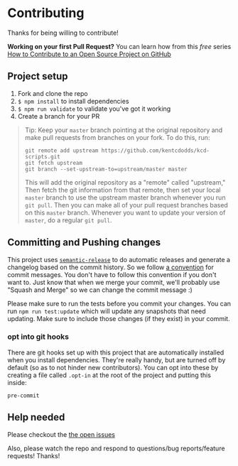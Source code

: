 # Contributing

Thanks for being willing to contribute!

**Working on your first Pull Request?** You can learn how from this _free_
series [How to Contribute to an Open Source Project on GitHub][egghead]

## Project setup

1. Fork and clone the repo
2. `$ npm install` to install dependencies
3. `$ npm run validate` to validate you've got it working
4. Create a branch for your PR

> Tip: Keep your `master` branch pointing at the original repository and make
> pull requests from branches on your fork. To do this, run:
>
> ```
> git remote add upstream https://github.com/kentcdodds/kcd-scripts.git
> git fetch upstream
> git branch --set-upstream-to=upstream/master master
> ```
>
> This will add the original repository as a "remote" called "upstream," Then
> fetch the git information from that remote, then set your local `master`
> branch to use the upstream master branch whenever you run `git pull`. Then you
> can make all of your pull request branches based on this `master` branch.
> Whenever you want to update your version of `master`, do a regular `git pull`.

## Committing and Pushing changes

This project uses [`semantic-release`][semantic-release] to do automatic
releases and generate a changelog based on the commit history. So we follow [a
convention][convention] for commit messages. You don't have to follow this
convention if you don't want to. Just know that when we merge your commit, we'll
probably use "Squash and Merge" so we can change the commit message :)

Please make sure to run the tests before you commit your changes. You can run
`npm run test:update` which will update any snapshots that need updating. Make
sure to include those changes (if they exist) in your commit.

### opt into git hooks

There are git hooks set up with this project that are automatically installed
when you install dependencies. They're really handy, but are turned off by
default (so as to not hinder new contributors). You can opt into these by
creating a file called `.opt-in` at the root of the project and putting this
inside:

```
pre-commit
```

## Help needed

Please checkout the [the open issues][issues]

Also, please watch the repo and respond to questions/bug reports/feature
requests! Thanks!

[egghead]:
	https://egghead.io/series/how-to-contribute-to-an-open-source-project-on-github
[semantic-release]: https://npmjs.com/package/semantic-release
[convention]:
	https://github.com/conventional-changelog/conventional-changelog-angular/blob/ed32559941719a130bb0327f886d6a32a8cbc2ba/convention.md
[issues]: https://github.com/kentcdodds/kcd-scripts/issues

